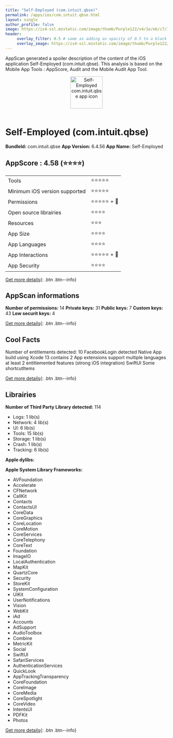 ```yaml
---
title: "Self-Employed (com.intuit.qbse)"
permalink: /apps/ios/com.intuit.qbse.html
layout: single
author_profile: false
image: https://is4-ssl.mzstatic.com/image/thumb/Purple122/v4/1e/eb/c7/1eebc701-0d59-4fdb-ee6c-f24bd2e28564/AppIcon-0-1x_U007emarketing-0-7-0-85-220.png/512x512bb.jpg
header: 
     overlay_filter: 0.5 # same as adding an opacity of 0.5 to a black background
     overlay_image: https://is4-ssl.mzstatic.com/image/thumb/Purple122/v4/1e/eb/c7/1eebc701-0d59-4fdb-ee6c-f24bd2e28564/AppIcon-0-1x_U007emarketing-0-7-0-85-220.png/512x512bb.jpg
---
```

AppScan generated a spoiler description of the content of the iOS application Self-Employed (com.intuit.qbse). This analysis is based on the Mobile App Tools : AppScore, Audit and the Mobile Audit App Tool.

  
  
<div style="text-align: center;"><img src="https://is4-ssl.mzstatic.com/image/thumb/Purple122/v4/1e/eb/c7/1eebc701-0d59-4fdb-ee6c-f24bd2e28564/AppIcon-0-1x_U007emarketing-0-7-0-85-220.png/512x512bb.jpg" width="100" height="100" alt="Self-Employed com.intuit.qbse app icon"></div></br>
  
# Self-Employed (com.intuit.qbse)

**BundleId:** com.intuit.qbse
**App Version:** 6.4.56
**App Name:** Self-Employed


## AppScore : 4.58 (⭐️⭐️⭐️⭐️) 

<table>
<tr><td> Tools </td><td> ⭐️⭐️⭐️⭐️⭐️ </td></tr>
<tr><td> Minimum iOS version supported </td><td> ⭐️⭐️⭐️⭐️⭐️ </td></tr>
<tr><td> Permissions </td><td> ⭐️⭐️⭐️⭐️⭐️ + 🌟 </td></tr>
<tr><td> Open source librairies </td><td> ⭐️⭐️⭐️⭐️ </td></tr>
<tr><td> Resources </td><td> ⭐️⭐️⭐️ </td></tr>
<tr><td> App Size </td><td> ⭐️⭐️⭐️⭐️ </td></tr>
<tr><td> App Languages </td><td> ⭐️⭐️⭐️⭐️ </td></tr>
<tr><td> App Interactions </td><td> ⭐️⭐️⭐️⭐️⭐️ + 🌟 </td></tr>
<tr><td> App Security </td><td> ⭐️⭐️⭐️⭐️ </td></tr>
</table>

[Get more details](/pricing.html){: .btn .btn--info}  
  
## AppScan informations 

**Number of permissions:** 14
**Private keys:** 31
**Public keys:** 7
**Custom keys:** 43
**Low securit keys:** 4
  
[Get more details](/pricing.html){: .btn .btn--info}

## Cool Facts

Number of entitlements detected: 10
FacebookLogin detected
Native App
build using Xcode 13
contains 2 App extensions
support multiple languages
at least 2 entitlemented features (strong iOS integration)
SwiftUI
Some shortcutItems 
  
[Get more details](/pricing.html){: .btn .btn--info}

## Librairies 
**Number of Third Party Library detected:** 114
- Logs: 1 lib(s)
- Network: 4 lib(s)
- UI: 6 lib(s)
- Tools: 15 lib(s)
- Storage: 1 lib(s)
- Crash: 1 lib(s)
- Tracking: 6 lib(s)

**Apple dylibs:**


**Apple System Library Frameworks:**
- AVFoundation
- Accelerate
- CFNetwork
- CallKit
- Contacts
- ContactsUI
- CoreData
- CoreGraphics
- CoreLocation
- CoreMotion
- CoreServices
- CoreTelephony
- CoreText
- Foundation
- ImageIO
- LocalAuthentication
- MapKit
- QuartzCore
- Security
- StoreKit
- SystemConfiguration
- UIKit
- UserNotifications
- Vision
- WebKit
- iAd
- Accounts
- AdSupport
- AudioToolbox
- Combine
- MetricKit
- Social
- SwiftUI
- SafariServices
- AuthenticationServices
- QuickLook
- AppTrackingTransparency
- CoreFoundation
- CoreImage
- CoreMedia
- CoreSpotlight
- CoreVideo
- IntentsUI
- PDFKit
- Photos


  
[Get more details](/pricing.html){: .btn .btn--info}

